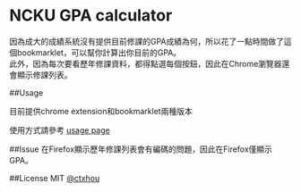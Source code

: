 # NCKU GPA calculator
因為成大的成績系統沒有提供目前修課的GPA成績為何，所以花了一點時間做了這個bookmarklet，可以幫你計算出你目前的GPA。<br>此外，因為每次要看歷年修課資料，都得點選每個按鈕，因此在Chrome瀏覽器還會顯示修課列表。

##Usage

目前提供chrome extension和bookmarklet兩種版本 

使用方式請參考 [usage page](http://ncku-gpa.sitw.tw/)

##Issue
在Firefox顯示歷年修課列表會有編碼的問題，因此在Firefox僅顯示GPA。

##License
MIT [@ctxhou](http://github.com/ctxhou)
